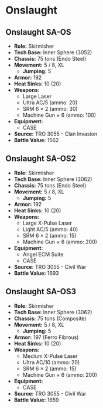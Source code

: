 # Onslaught
## Onslaught SA-OS
- **Role:** Skirmisher
- **Tech Base:** Inner Sphere (3052)
- **Chassis:** 75 tons (Endo Steel)
- **Movement:** 5 / 8, XL
  - **Jumping:** 5
- **Armor:** 192
- **Heat Sinks:** 10 (20)
- **Weapons:**
  - Large Laser
  - Ultra AC/5 (ammo: 20)
  - SRM 6 × 2 (ammo: 30)
  - Machine Gun × 6 (ammo: 100)
- **Equipment:**
  - CASE
- **Source:** TRO 3055 - Clan Invasion
- **Battle Value:** 1562

## Onslaught SA-OS2
- **Role:** Skirmisher
- **Tech Base:** Inner Sphere (3062)
- **Chassis:** 75 tons (Endo Steel)
- **Movement:** 5 / 8, XL
  - **Jumping:** 5
- **Armor:** 192
- **Heat Sinks:** 10 (20)
- **Weapons:**
  - Large X-Pulse Laser
  - Light AC/5 (ammo: 40)
  - SRM 6 × 2 (ammo: 15)
  - Machine Gun × 6 (ammo: 200)
- **Equipment:**
  - Angel ECM Suite
  - CASE
- **Source:** TRO 3055 - Civil War
- **Battle Value:** 1693

## Onslaught SA-OS3
- **Role:** Skirmisher
- **Tech Base:** Inner Sphere (3062)
- **Chassis:** 75 tons (Composite)
- **Movement:** 5 / 8, XL
  - **Jumping:** 5
- **Armor:** 197 (Ferro Fibrous)
- **Heat Sinks:** 10 (20)
- **Weapons:**
  - Medium X-Pulse Laser
  - Ultra AC/10 (ammo: 20)
  - SRM 6 × 2 (ammo: 15)
  - Machine Gun × 6 (ammo: 200)
- **Equipment:**
  - CASE
- **Source:** TRO 3055 - Civil War
- **Battle Value:** 1659

